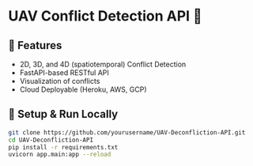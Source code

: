 # UAV Conflict Detection API 🚀

## 📌 Features
- 2D, 3D, and 4D (spatiotemporal) Conflict Detection
- FastAPI-based RESTful API
- Visualization of conflicts
- Cloud Deployable (Heroku, AWS, GCP)

<!-- Uploading "1.png"... -->

## 🚀 Setup & Run Locally
```bash
git clone https://github.com/yourusername/UAV-Deconfliction-API.git
cd UAV-Deconfliction-API
pip install -r requirements.txt
uvicorn app.main:app --reload
